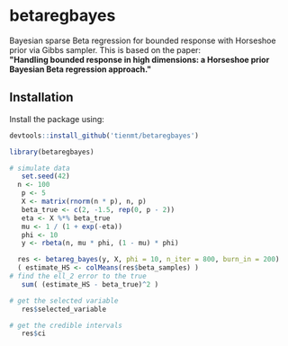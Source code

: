 # betaregbayes

Bayesian sparse Beta regression for bounded response with Horseshoe prior via Gibbs sampler. 
This is based on the paper:  
**"Handling bounded response in high dimensions: a Horseshoe prior Bayesian Beta regression approach."**

## Installation

Install the package using:

```r
devtools::install_github('tienmt/betaregbayes')

library(betaregbayes)

# simulate data
   set.seed(42)
  n <- 100
   p <- 5
   X <- matrix(rnorm(n * p), n, p)
   beta_true <- c(2, -1.5, rep(0, p - 2))
   eta <- X %*% beta_true
   mu <- 1 / (1 + exp(-eta))
   phi <- 10
   y <- rbeta(n, mu * phi, (1 - mu) * phi)

  res <- betareg_bayes(y, X, phi = 10, n_iter = 800, burn_in = 200)
  ( estimate_HS <- colMeans(res$beta_samples) )
# find the ell_2 error to the true
   sum( (estimate_HS - beta_true)^2 )

# get the selected variable
   res$selected_variable

# get the credible intervals
   res$ci
